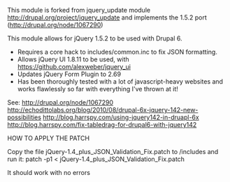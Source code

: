 This module is forked from jquery_update module http://drupal.org/project/jquery_update and implements the 1.5.2 port (http://drupal.org/node/1067290)

This module allows for jQuery 1.5.2 to be used with Drupal 6.

- Requires a core hack to includes/common.inc to fix JSON formatting.
- Allows jQuery UI 1.8.11 to be used, with https://github.com/alexweber/jquery_ui
- Updates jQuery Form Plugin to 2.69
- Has been thoroughly tested with a lot of javascript-heavy websites and works flawlessly so far with everything I've thrown at it!

See:
http://drupal.org/node/1067290
http://echodittolabs.org/blog/2010/08/drupal-6x-jquery-142-new-possibilities
http://blog.harrspy.com/using-jquery142-in-druapl-6x
http://blog.harrspy.com/fix-tabledrag-for-drupal6-with-jquery142

HOW TO APPLY THE PATCH

Copy the file jQuery-1.4_plus_JSON_Validation_Fix.patch to /includes and run it:
patch -p1 < jQuery-1.4_plus_JSON_Validation_Fix.patch

It should work with no errors
